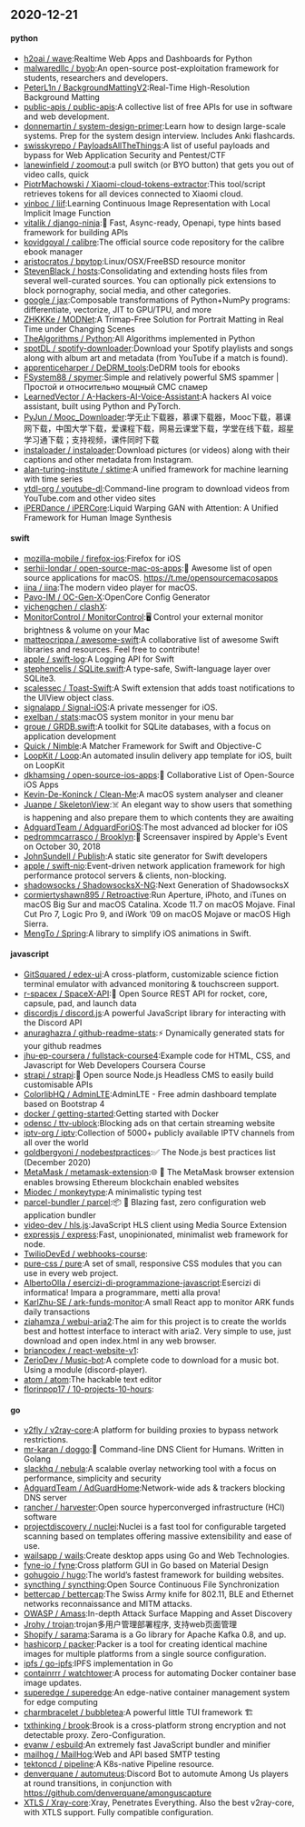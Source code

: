 ## 2020-12-21

#### python
* [h2oai / wave](https://github.com/h2oai/wave):Realtime Web Apps and Dashboards for Python
* [malwaredllc / byob](https://github.com/malwaredllc/byob):An open-source post-exploitation framework for students, researchers and developers.
* [PeterL1n / BackgroundMattingV2](https://github.com/PeterL1n/BackgroundMattingV2):Real-Time High-Resolution Background Matting
* [public-apis / public-apis](https://github.com/public-apis/public-apis):A collective list of free APIs for use in software and web development.
* [donnemartin / system-design-primer](https://github.com/donnemartin/system-design-primer):Learn how to design large-scale systems. Prep for the system design interview. Includes Anki flashcards.
* [swisskyrepo / PayloadsAllTheThings](https://github.com/swisskyrepo/PayloadsAllTheThings):A list of useful payloads and bypass for Web Application Security and Pentest/CTF
* [lanewinfield / zoomout](https://github.com/lanewinfield/zoomout):a pull switch (or BYO button) that gets you out of video calls, quick
* [PiotrMachowski / Xiaomi-cloud-tokens-extractor](https://github.com/PiotrMachowski/Xiaomi-cloud-tokens-extractor):This tool/script retrieves tokens for all devices connected to Xiaomi cloud.
* [yinboc / liif](https://github.com/yinboc/liif):Learning Continuous Image Representation with Local Implicit Image Function
* [vitalik / django-ninja](https://github.com/vitalik/django-ninja):💨
Fast, Async-ready, Openapi, type hints based framework for building APIs
* [kovidgoyal / calibre](https://github.com/kovidgoyal/calibre):The official source code repository for the calibre ebook manager
* [aristocratos / bpytop](https://github.com/aristocratos/bpytop):Linux/OSX/FreeBSD resource monitor
* [StevenBlack / hosts](https://github.com/StevenBlack/hosts):Consolidating and extending hosts files from several well-curated sources. You can optionally pick extensions to block pornography, social media, and other categories.
* [google / jax](https://github.com/google/jax):Composable transformations of Python+NumPy programs: differentiate, vectorize, JIT to GPU/TPU, and more
* [ZHKKKe / MODNet](https://github.com/ZHKKKe/MODNet):A Trimap-Free Solution for Portrait Matting in Real Time under Changing Scenes
* [TheAlgorithms / Python](https://github.com/TheAlgorithms/Python):All Algorithms implemented in Python
* [spotDL / spotify-downloader](https://github.com/spotDL/spotify-downloader):Download your Spotify playlists and songs along with album art and metadata (from YouTube if a match is found).
* [apprenticeharper / DeDRM_tools](https://github.com/apprenticeharper/DeDRM_tools):DeDRM tools for ebooks
* [FSystem88 / spymer](https://github.com/FSystem88/spymer):Simple and relatively powerful SMS spammer | Простой и относительно мощный СМС спамер
* [LearnedVector / A-Hackers-AI-Voice-Assistant](https://github.com/LearnedVector/A-Hackers-AI-Voice-Assistant):A hackers AI voice assistant, built using Python and PyTorch.
* [PyJun / Mooc_Downloader](https://github.com/PyJun/Mooc_Downloader):学无止下载器，慕课下载器，Mooc下载，慕课网下载，中国大学下载，爱课程下载，网易云课堂下载，学堂在线下载，超星学习通下载；支持视频，课件同时下载
* [instaloader / instaloader](https://github.com/instaloader/instaloader):Download pictures (or videos) along with their captions and other metadata from Instagram.
* [alan-turing-institute / sktime](https://github.com/alan-turing-institute/sktime):A unified framework for machine learning with time series
* [ytdl-org / youtube-dl](https://github.com/ytdl-org/youtube-dl):Command-line program to download videos from YouTube.com and other video sites
* [iPERDance / iPERCore](https://github.com/iPERDance/iPERCore):Liquid Warping GAN with Attention: A Unified Framework for Human Image Synthesis

#### swift
* [mozilla-mobile / firefox-ios](https://github.com/mozilla-mobile/firefox-ios):Firefox for iOS
* [serhii-londar / open-source-mac-os-apps](https://github.com/serhii-londar/open-source-mac-os-apps):🚀
Awesome list of open source applications for macOS. https://t.me/opensourcemacosapps
* [iina / iina](https://github.com/iina/iina):The modern video player for macOS.
* [Pavo-IM / OC-Gen-X](https://github.com/Pavo-IM/OC-Gen-X):OpenCore Config Generator
* [yichengchen / clashX](https://github.com/yichengchen/clashX):
* [MonitorControl / MonitorControl](https://github.com/MonitorControl/MonitorControl):🖥
Control your external monitor brightness & volume on your Mac
* [matteocrippa / awesome-swift](https://github.com/matteocrippa/awesome-swift):A collaborative list of awesome Swift libraries and resources. Feel free to contribute!
* [apple / swift-log](https://github.com/apple/swift-log):A Logging API for Swift
* [stephencelis / SQLite.swift](https://github.com/stephencelis/SQLite.swift):A type-safe, Swift-language layer over SQLite3.
* [scalessec / Toast-Swift](https://github.com/scalessec/Toast-Swift):A Swift extension that adds toast notifications to the UIView object class.
* [signalapp / Signal-iOS](https://github.com/signalapp/Signal-iOS):A private messenger for iOS.
* [exelban / stats](https://github.com/exelban/stats):macOS system monitor in your menu bar
* [groue / GRDB.swift](https://github.com/groue/GRDB.swift):A toolkit for SQLite databases, with a focus on application development
* [Quick / Nimble](https://github.com/Quick/Nimble):A Matcher Framework for Swift and Objective-C
* [LoopKit / Loop](https://github.com/LoopKit/Loop):An automated insulin delivery app template for iOS, built on LoopKit
* [dkhamsing / open-source-ios-apps](https://github.com/dkhamsing/open-source-ios-apps):📱
Collaborative List of Open-Source iOS Apps
* [Kevin-De-Koninck / Clean-Me](https://github.com/Kevin-De-Koninck/Clean-Me):A macOS system analyser and cleaner
* [Juanpe / SkeletonView](https://github.com/Juanpe/SkeletonView):☠️
An elegant way to show users that something is happening and also prepare them to which contents they are awaiting
* [AdguardTeam / AdguardForiOS](https://github.com/AdguardTeam/AdguardForiOS):The most advanced ad blocker for iOS
* [pedrommcarrasco / Brooklyn](https://github.com/pedrommcarrasco/Brooklyn):🍎
Screensaver inspired by Apple's Event on October 30, 2018
* [JohnSundell / Publish](https://github.com/JohnSundell/Publish):A static site generator for Swift developers
* [apple / swift-nio](https://github.com/apple/swift-nio):Event-driven network application framework for high performance protocol servers & clients, non-blocking.
* [shadowsocks / ShadowsocksX-NG](https://github.com/shadowsocks/ShadowsocksX-NG):Next Generation of ShadowsocksX
* [cormiertyshawn895 / Retroactive](https://github.com/cormiertyshawn895/Retroactive):Run Aperture, iPhoto, and iTunes on macOS Big Sur and macOS Catalina. Xcode 11.7 on macOS Mojave. Final Cut Pro 7, Logic Pro 9, and iWork ’09 on macOS Mojave or macOS High Sierra.
* [MengTo / Spring](https://github.com/MengTo/Spring):A library to simplify iOS animations in Swift.

#### javascript
* [GitSquared / edex-ui](https://github.com/GitSquared/edex-ui):A cross-platform, customizable science fiction terminal emulator with advanced monitoring & touchscreen support.
* [r-spacex / SpaceX-API](https://github.com/r-spacex/SpaceX-API):🚀
Open Source REST API for rocket, core, capsule, pad, and launch data
* [discordjs / discord.js](https://github.com/discordjs/discord.js):A powerful JavaScript library for interacting with the Discord API
* [anuraghazra / github-readme-stats](https://github.com/anuraghazra/github-readme-stats):⚡
Dynamically generated stats for your github readmes
* [jhu-ep-coursera / fullstack-course4](https://github.com/jhu-ep-coursera/fullstack-course4):Example code for HTML, CSS, and Javascript for Web Developers Coursera Course
* [strapi / strapi](https://github.com/strapi/strapi):🚀
Open source Node.js Headless CMS to easily build customisable APIs
* [ColorlibHQ / AdminLTE](https://github.com/ColorlibHQ/AdminLTE):AdminLTE - Free admin dashboard template based on Bootstrap 4
* [docker / getting-started](https://github.com/docker/getting-started):Getting started with Docker
* [odensc / ttv-ublock](https://github.com/odensc/ttv-ublock):Blocking ads on that certain streaming website
* [iptv-org / iptv](https://github.com/iptv-org/iptv):Collection of 5000+ publicly available IPTV channels from all over the world
* [goldbergyoni / nodebestpractices](https://github.com/goldbergyoni/nodebestpractices):✅
The Node.js best practices list (December 2020)
* [MetaMask / metamask-extension](https://github.com/MetaMask/metamask-extension):🌐
🔌
The MetaMask browser extension enables browsing Ethereum blockchain enabled websites
* [Miodec / monkeytype](https://github.com/Miodec/monkeytype):A minimalistic typing test
* [parcel-bundler / parcel](https://github.com/parcel-bundler/parcel):📦
🚀
Blazing fast, zero configuration web application bundler
* [video-dev / hls.js](https://github.com/video-dev/hls.js):JavaScript HLS client using Media Source Extension
* [expressjs / express](https://github.com/expressjs/express):Fast, unopinionated, minimalist web framework for node.
* [TwilioDevEd / webhooks-course](https://github.com/TwilioDevEd/webhooks-course):
* [pure-css / pure](https://github.com/pure-css/pure):A set of small, responsive CSS modules that you can use in every web project.
* [AlbertoOlla / esercizi-di-programmazione-javascript](https://github.com/AlbertoOlla/esercizi-di-programmazione-javascript):Esercizi di informatica! Impara a programmare, metti alla prova!
* [KarlZhu-SE / ark-funds-monitor](https://github.com/KarlZhu-SE/ark-funds-monitor):A small React app to monitor ARK funds daily transactions
* [ziahamza / webui-aria2](https://github.com/ziahamza/webui-aria2):The aim for this project is to create the worlds best and hottest interface to interact with aria2. Very simple to use, just download and open index.html in any web browser.
* [briancodex / react-website-v1](https://github.com/briancodex/react-website-v1):
* [ZerioDev / Music-bot](https://github.com/ZerioDev/Music-bot):A complete code to download for a music bot. Using a module (discord-player).
* [atom / atom](https://github.com/atom/atom):The hackable text editor
* [florinpop17 / 10-projects-10-hours](https://github.com/florinpop17/10-projects-10-hours):

#### go
* [v2fly / v2ray-core](https://github.com/v2fly/v2ray-core):A platform for building proxies to bypass network restrictions.
* [mr-karan / doggo](https://github.com/mr-karan/doggo):🐶
Command-line DNS Client for Humans. Written in Golang
* [slackhq / nebula](https://github.com/slackhq/nebula):A scalable overlay networking tool with a focus on performance, simplicity and security
* [AdguardTeam / AdGuardHome](https://github.com/AdguardTeam/AdGuardHome):Network-wide ads & trackers blocking DNS server
* [rancher / harvester](https://github.com/rancher/harvester):Open source hyperconverged infrastructure (HCI) software
* [projectdiscovery / nuclei](https://github.com/projectdiscovery/nuclei):Nuclei is a fast tool for configurable targeted scanning based on templates offering massive extensibility and ease of use.
* [wailsapp / wails](https://github.com/wailsapp/wails):Create desktop apps using Go and Web Technologies.
* [fyne-io / fyne](https://github.com/fyne-io/fyne):Cross platform GUI in Go based on Material Design
* [gohugoio / hugo](https://github.com/gohugoio/hugo):The world’s fastest framework for building websites.
* [syncthing / syncthing](https://github.com/syncthing/syncthing):Open Source Continuous File Synchronization
* [bettercap / bettercap](https://github.com/bettercap/bettercap):The Swiss Army knife for 802.11, BLE and Ethernet networks reconnaissance and MITM attacks.
* [OWASP / Amass](https://github.com/OWASP/Amass):In-depth Attack Surface Mapping and Asset Discovery
* [Jrohy / trojan](https://github.com/Jrohy/trojan):trojan多用户管理部署程序, 支持web页面管理
* [Shopify / sarama](https://github.com/Shopify/sarama):Sarama is a Go library for Apache Kafka 0.8, and up.
* [hashicorp / packer](https://github.com/hashicorp/packer):Packer is a tool for creating identical machine images for multiple platforms from a single source configuration.
* [ipfs / go-ipfs](https://github.com/ipfs/go-ipfs):IPFS implementation in Go
* [containrrr / watchtower](https://github.com/containrrr/watchtower):A process for automating Docker container base image updates.
* [superedge / superedge](https://github.com/superedge/superedge):An edge-native container management system for edge computing
* [charmbracelet / bubbletea](https://github.com/charmbracelet/bubbletea):A powerful little TUI framework
🏗
* [txthinking / brook](https://github.com/txthinking/brook):Brook is a cross-platform strong encryption and not detectable proxy. Zero-Configuration.
* [evanw / esbuild](https://github.com/evanw/esbuild):An extremely fast JavaScript bundler and minifier
* [mailhog / MailHog](https://github.com/mailhog/MailHog):Web and API based SMTP testing
* [tektoncd / pipeline](https://github.com/tektoncd/pipeline):A K8s-native Pipeline resource.
* [denverquane / automuteus](https://github.com/denverquane/automuteus):Discord Bot to automute Among Us players at round transitions, in conjunction with https://github.com/denverquane/amonguscapture
* [XTLS / Xray-core](https://github.com/XTLS/Xray-core):Xray, Penetrates Everything. Also the best v2ray-core, with XTLS support. Fully compatible configuration.
